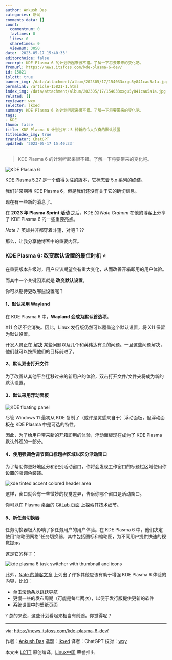 ```yaml
---
author: Ankush Das
categories: 新闻
comments_data: []
count:
  commentnum: 0
  favtimes: 0
  likes: 0
  sharetimes: 0
  viewnum: 3050
date: '2023-05-17 15:40:33'
editorchoice: false
excerpt: KDE Plasma 6 的计划听起来很不错。了解一下将要带来的变化吧。
fromurl: https://news.itsfoss.com/kde-plasma-6-dev/
id: 15821
islctt: true
banner_img: /data/attachment/album/202305/17/154033xxgu5y841cau5a1a.jpg
permalink: /article-15821-1.html
index_img: /data/attachment/album/202305/17/154033xxgu5y841cau5a1a.jpg.thumb.jpg
related: []
reviewer: wxy
selector: lkxed
summary: KDE Plasma 6 的计划听起来很不错。了解一下将要带来的变化吧。
tags:
- KDE
thumb: false
title: KDE Plasma 6 计划公布：5 种新的令人兴奋的默认设置
titleindex_img: true
translator: ChatGPT
updated: '2023-05-17 15:40:33'
---
```



> 
> KDE Plasma 6 的计划听起来很不错。了解一下将要带来的变化吧。
> 
> 
> 


![KDE Plasma 6](/data/attachment/album/202305/17/154033xxgu5y841cau5a1a.jpg)


[KDE Plasma 5.27](https://news.itsfoss.com/kde-plasma-5-27-release/) 是一个值得关注的版本，它标志着 5.x 系列的终结。


我们非常期待 KDE Plasma 6，但是我们还没有关于它的确切信息。


现在有一些新的消息了。


在 **2023 年 Plasma Sprint 活动** 之后，KDE 的 *Nate Graham* 在他的博客上分享了 KDE Plasma 6 的一些重要亮点。


*Nate？* 英雄并非都穿着斗篷，对吧？??


那么，让我分享他博客中的重要内容。


### KDE Plasma 6: 改变默认设置的最佳时机 ⭐


在重要版本升级时，用户应该期望会有重大变化，从而改善开箱即用的用户体验。


而其中一个关键因素就是 **改变默认设置**。


你可以期待更改哪些设置呢？


#### 1、默认采用 Wayland


在 KDE Plasma 6 中，**Wayland 会成为默认首选项**。


X11 会话不会消失。因此，Linux 发行版仍然可以覆盖这个默认设置，将 X11 保留为默认设置。


开发人员正在 [解决](https://invent.kde.org/plasma/plasma-workspace/-/merge_requests/2188?ref=news.itsfoss.com#note_676355) 某些问题以及几个和英伟达有关的问题。一旦这些问题解决，他们就可以按照他们的目标前进了。


#### 2、默认双击打开文件


为了改善从其他平台迁移过来的新用户的体验，双击打开文件/文件夹将成为新的默认设置。


#### 3、默认采用浮动面板


![KDE floating panel](/data/attachment/album/202305/17/154033p3n129t21fwwzct1.jpg)


尽管 Windows 11 最初从 KDE 复制了（或许是灵感来自于）浮动面板，但浮动面板在 KDE Plasma 中是可选的特性。


因此，为了给用户带来新的开箱即用的体验，浮动面板现在成为了 KDE Plasma 默认外观的一部分。


#### 4、使用强调色调节窗口标题栏区域以区分活动窗口


为了帮助你更好地区分和识别活动窗口，你将会发现工作窗口的标题栏区域使用你设置的强调色装饰。


![kde tinted accent colored header area](/data/attachment/album/202305/17/154033c3e1ejld3d4l224z.jpg)


这样，窗口就会有一些微妙的视觉差异，告诉你哪个窗口是活动窗口。


你可以在 Plasma 桌面的 [GitLab 页面](https://invent.kde.org/plasma/plasma-desktop/-/issues/78?ref=news.itsfoss.com) 上探索其技术细节。


#### 5、新任务切换器


任务切换器极大影响了多任务用户的用户体验。在 KDE Plasma 6 中，他们决定使用“缩略图网格”任务切换器，其中包括图标和缩略图，为不同用户提供快速的视觉提示。


这是它的样子：


![kde plasma 6 task switcher with thumbnail and icons](/data/attachment/album/202305/17/154033ccyopm00hzys5ey5.jpg)


此外，[Nate 的博客文章](https://pointieststick.com/2023/05/11/plasma-6-better-defaults/?ref=news.itsfoss.com) 上列出了许多其他应该有助于增强 KDE Plasma 6 体验的内容，比如：


* 单击滚动条以跳跃导航
* 更慢一些的发布周期（可能是每年两次），以便于发行版提供更新的软件
* 系统设置中的壁纸页面


? 总的来说，这些计划看起来相当有前途。你觉得呢？




---


via: <https://news.itsfoss.com/kde-plasma-6-dev/>


作者：[Ankush Das](https://news.itsfoss.com/author/ankush/) 选题：[lkxed](https://github.com/lkxed/) 译者：ChatGPT 校对：[wxy](https://github.com/wxy)


本文由 [LCTT](https://github.com/LCTT/TranslateProject) 原创编译，[Linux中国](https://linux.cn/) 荣誉推出